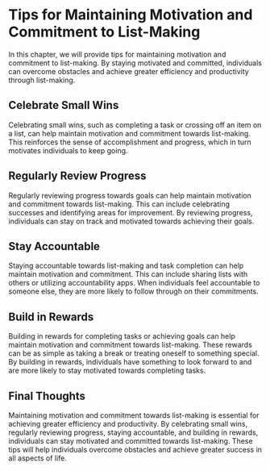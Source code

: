 Tips for Maintaining Motivation and Commitment to List-Making
=============================================================================================================

In this chapter, we will provide tips for maintaining motivation and commitment to list-making. By staying motivated and committed, individuals can overcome obstacles and achieve greater efficiency and productivity through list-making.

Celebrate Small Wins
--------------------

Celebrating small wins, such as completing a task or crossing off an item on a list, can help maintain motivation and commitment towards list-making. This reinforces the sense of accomplishment and progress, which in turn motivates individuals to keep going.

Regularly Review Progress
-------------------------

Regularly reviewing progress towards goals can help maintain motivation and commitment towards list-making. This can include celebrating successes and identifying areas for improvement. By reviewing progress, individuals can stay on track and motivated towards achieving their goals.

Stay Accountable
----------------

Staying accountable towards list-making and task completion can help maintain motivation and commitment. This can include sharing lists with others or utilizing accountability apps. When individuals feel accountable to someone else, they are more likely to follow through on their commitments.

Build in Rewards
----------------

Building in rewards for completing tasks or achieving goals can help maintain motivation and commitment towards list-making. These rewards can be as simple as taking a break or treating oneself to something special. By building in rewards, individuals have something to look forward to and are more likely to stay motivated towards completing tasks.

Final Thoughts
--------------

Maintaining motivation and commitment towards list-making is essential for achieving greater efficiency and productivity. By celebrating small wins, regularly reviewing progress, staying accountable, and building in rewards, individuals can stay motivated and committed towards list-making. These tips will help individuals overcome obstacles and achieve greater success in all aspects of life.
